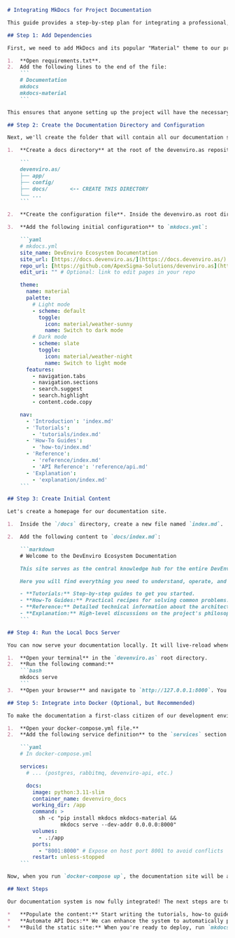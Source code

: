 ```` markdown
# Integrating MkDocs for Project Documentation

This guide provides a step-by-step plan for integrating a professional, searchable documentation site into the devenviro.as ecosystem using MkDocs and the Material for MkDocs theme.

## Step 1: Add Dependencies

First, we need to add MkDocs and its popular "Material" theme to our project's Python dependencies.

1.  **Open requirements.txt**.
2.  Add the following lines to the end of the file:
    ```
    # Documentation
    mkdocs
    mkdocs-material
    ```

This ensures that anyone setting up the project will have the necessary tools to build and serve the documentation.

## Step 2: Create the Documentation Directory and Configuration

Next, we'll create the folder that will contain all our documentation source files and the main configuration file for MkDocs.

1.  **Create a docs directory** at the root of the devenviro.as repository. This will be the home for all our Markdown documentation files.

    ```
    devenviro.as/
    ├── app/
    ├── config/
    ├── docs/       <-- CREATE THIS DIRECTORY
    └── ...
    ```

2.  **Create the configuration file**. Inside the devenviro.as root directory, create a new file named `mkdocs.yml`.

3.  **Add the following initial configuration** to `mkdocs.yml`:

    ```yaml
    # mkdocs.yml
    site_name: DevEnviro Ecosystem Documentation
    site_url: [https://docs.devenviro.as/](https://docs.devenviro.as/)
    repo_url: [https://github.com/ApexSigma-Solutions/devenviro.as](https://github.com/ApexSigma-Solutions/devenviro.as) # Replace with your actual repo URL
    edit_uri: "" # Optional: link to edit pages in your repo

    theme:
      name: material
      palette:
        # Light mode
        - scheme: default
          toggle:
            icon: material/weather-sunny
            name: Switch to dark mode
        # Dark mode
        - scheme: slate
          toggle:
            icon: material/weather-night
            name: Switch to light mode
      features:
        - navigation.tabs
        - navigation.sections
        - search.suggest
        - search.highlight
        - content.code.copy

    nav:
      - 'Introduction': 'index.md'
      - 'Tutorials':
        - 'tutorials/index.md'
      - 'How-To Guides':
        - 'how-to/index.md'
      - 'Reference':
        - 'reference/index.md'
        - 'API Reference': 'reference/api.md'
      - 'Explanation':
        - 'explanation/index.md'
    ```

## Step 3: Create Initial Content

Let's create a homepage for our documentation site.

1.  Inside the `/docs` directory, create a new file named `index.md`.

2.  Add the following content to `docs/index.md`:

    ```markdown
    # Welcome to the DevEnviro Ecosystem Documentation

    This site serves as the central knowledge hub for the entire DevEnviro "Society of Agents" platform.

    Here you will find everything you need to understand, operate, and contribute to the project, including:

    - **Tutorials:** Step-by-step guides to get you started.
    - **How-To Guides:** Practical recipes for solving common problems.
    - **Reference:** Detailed technical information about the architecture, APIs, and code.
    - **Explanation:** High-level discussions on the project's philosophy and design decisions.
    ```

## Step 4: Run the Local Docs Server

You can now serve your documentation locally. It will live-reload whenever you make a change to a `.md` file or the `mkdocs.yml` config.

1.  **Open your terminal** in the `devenviro.as` root directory.
2.  **Run the following command:**
    ```bash
    mkdocs serve
    ```
3.  **Open your browser** and navigate to `http://127.0.0.1:8000`. You should see your new documentation site live!

## Step 5: Integrate into Docker (Optional, but Recommended)

To make the documentation a first-class citizen of our development environment, let's add it as a service to our Docker setup.

1.  **Open your docker-compose.yml file.**
2.  **Add the following service definition** to the `services` section:

    ```yaml
    # In docker-compose.yml

    services:
      # ... (postgres, rabbitmq, devenviro-api, etc.)

      docs:
        image: python:3.11-slim
        container_name: devenviro_docs
        working_dir: /app
        command: >
          sh -c "pip install mkdocs mkdocs-material &&
                 mkdocs serve --dev-addr 0.0.0.0:8000"
        volumes:
          - .:/app
        ports:
          - "8001:8000" # Expose on host port 8001 to avoid conflicts
        restart: unless-stopped
    ```

Now, when you run `docker-compose up`, the documentation site will be automatically served at `http://localhost:8001`.

## Next Steps

Our documentation system is now fully integrated! The next steps are to:

*   **Populate the content:** Start writing the tutorials, how-to guides, and explanations.
*   **Automate API Docs:** We can enhance the system to automatically pull the OpenAPI specs from our FastAPI services and render them in the "API Reference" section.
*   **Build the static site:** When you're ready to deploy, run `mkdocs build`. This will create a `site/` directory with all the static HTML files that you can host anywhere. Remember to add `/site` to your `.gitignore` file.

````